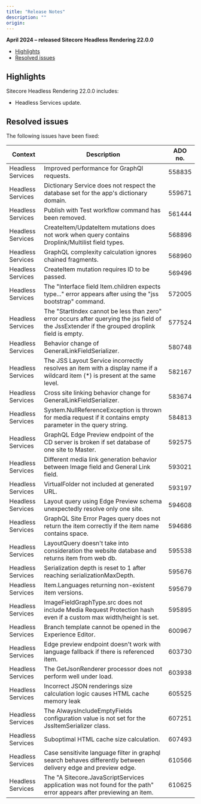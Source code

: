 ```yaml
---
title: "Release Notes"
description: ""
origin: 
---
```


**April 2024 – released Sitecore Headless Rendering 22.0.0**

-   [Highlights](#Highlights)
-   [Resolved issues](#Resolved)

## Highlights

Sitecore Headless Rendering 22.0.0 includes:

-   Headless Services update.

## Resolved issues

The following issues have been fixed:

 | Context | Description | ADO no. |
 | --- | --- | --- |
 | Headless Services | Improved performance for GraphQl requests. | 558835 |
 | Headless Services | Dictionary Service does not respect the database set for the app's dictionary domain. | 559671 |
 | Headless Services | Publish with Test workflow command has been removed. | 561444 |
 | Headless Services | CreateItem/UpdateItem mutations does not work when query contains Droplink/Multilist field types. | 568896 |
 | Headless Services | GraphQL complexity calculation ignores chained fragments. | 568960 |
 | Headless Services | CreateItem mutation requires ID to be passed. | 569496 |
 | Headless Services | The "Interface field Item.children expects type..." error appears after using the "jss bootstrap" command. | 572005 |
 | Headless Services | The "StartIndex cannot be less than zero" error occurs after querying the jss field of the JssExtender if the grouped droplink field is empty. | 577524 |
 | Headless Services | Behavior change of GeneralLinkFieldSerializer. | 580748 |
 | Headless Services | The JSS Layout Service incorrectly resolves an item with a display name if a wildcard item (*) is present at the same level. | 582167 |
 | Headless Services | Cross site linking behavior change for GeneralLinkFieldSerializer. | 583674 |
 | Headless Services | System.NullReferenceException is thrown for media request if it contains empty parameter in the query string. | 584813 |
 | Headless Services | GraphQL Edge Preview endpoint of the CD server is broken if set database of one site to Master. | 592575 |
 | Headless Services | Different media link generation behavior between Image field and General Link field. | 593021 |
 | Headless Services | VirtualFolder not included at generated URL. | 593197 |
 | Headless Services | Layout query using Edge Preview schema unexpectedly resolve only one site. | 594608 |
 | Headless Services | GraphQL Site Error Pages query does not return the item correctly if the item name contains space. | 594686 |
 | Headless Services | LayoutQuery doesn't take into consideration the website database and returns item from web db. | 595538 |
 | Headless Services | Serialization depth is reset to 1 after reaching serializationMaxDepth. | 595676 |
 | Headless Services | Item.Languages returning non-existent item versions. | 595679 |
 | Headless Services | ImageFieldGraphType.src does not include Media Request Protection hash even if a custom max width/height is set. | 595895 |
 | Headless Services | Branch template cannot be opened in the Experience Editor. | 600967 |
 | Headless Services | Edge preview endpoint doesn't work with language fallback if there is referenced item. | 603730 |
 | Headless Services | The GetJsonRenderer processor does not perform well under load. | 603938 |
 | Headless Services | Incorrect JSON renderings size calculation logic causes HTML cache memory leak | 605525 |
 | Headless Services | The AlwaysIncludeEmptyFields configuration value is not set for the JssItemSerializer class. | 607251 |
 | Headless Services | Suboptimal HTML cache size calculation. | 607493 |
 | Headless Services | Case sensitivite language filter in graphql search behaves differently between delivery edge and preview edge. | 610566 |
 | Headless Services | The "A Sitecore.JavaScriptServices application was not found for the path" error appears after previewing an item. | 610625 |


 